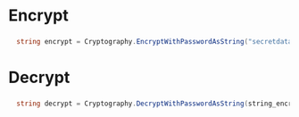 # Encrypt
###

```csharp
  string encrypt = Cryptography.EncryptWithPasswordAsString("secretdata", "secretpass");
```

# Decrypt
###

```csharp
  string decrypt = Cryptography.DecryptWithPasswordAsString(string_encrypt_result, "secretpass");
```
